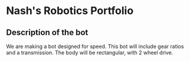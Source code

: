 # Nash's Robotics Portfolio

## Description of the bot

We are making a bot designed for speed. This bot will include gear ratios and a transmission. The body will be rectangular, with 2 wheel drive.
